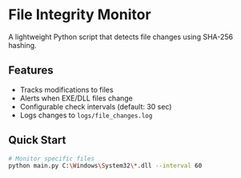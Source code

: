 # File Integrity Monitor

A lightweight Python script that detects file changes using SHA-256 hashing.

## Features
- Tracks modifications to files
- Alerts when EXE/DLL files change
- Configurable check intervals (default: 30 sec)
- Logs changes to `logs/file_changes.log`

## Quick Start
```bash
# Monitor specific files
python main.py C:\Windows\System32\*.dll --interval 60

